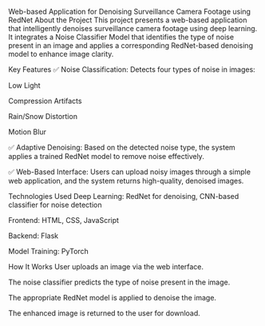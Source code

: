 Web-based Application for Denoising Surveillance Camera Footage using RedNet
About the Project
This project presents a web-based application that intelligently denoises surveillance camera footage using deep learning. It integrates a Noise Classifier Model that identifies the type of noise present in an image and applies a corresponding RedNet-based denoising model to enhance image clarity.

Key Features
✅ Noise Classification: Detects four types of noise in images:

Low Light

Compression Artifacts

Rain/Snow Distortion

Motion Blur

✅ Adaptive Denoising: Based on the detected noise type, the system applies a trained RedNet model to remove noise effectively.

✅ Web-Based Interface: Users can upload noisy images through a simple web application, and the system returns high-quality, denoised images.

Technologies Used
Deep Learning: RedNet for denoising, CNN-based classifier for noise detection

Frontend: HTML, CSS, JavaScript

Backend: Flask

Model Training: PyTorch 

How It Works
User uploads an image via the web interface.

The noise classifier predicts the type of noise present in the image.

The appropriate RedNet model is applied to denoise the image.

The enhanced image is returned to the user for download.
